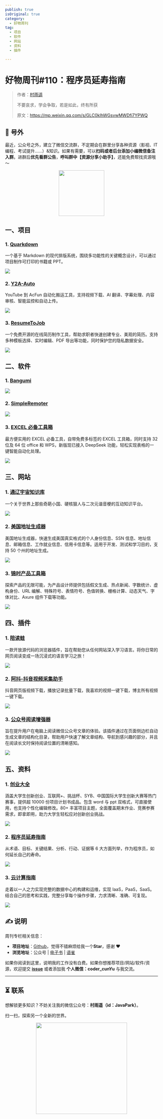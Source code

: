 ```yaml
---
publish: true
isOriginal: true
category:
  - 好物周刊
tag:
  - 项目
  - 软件
  - 网站
  - 资料
  - 插件

---
```


# 好物周刊#110：程序员延寿指南

> 作者：[村雨遥](https://github.com/cunyu1943)
> 
> 不要哀求，学会争取，若是如此，终有所获
> 
> 原文：https://mp.weixin.qq.com/s/GLC0klhWGsvwMWDfi7YPWQ


## 🎈 号外 

最近，公众号之外，建立了微信交流群，不定期会在群里分享各种资源（影视、IT 编程、考试提升……）&知识。如果有需要，可以**扫码或者后台添加小编微信备注入群**。进群后**优先看群公告**，**呼叫群中【资源分享小助手】**，还能免费帮找资源哦～

<center>
<img src="/contact/wxgroup.jpg" width="150"> 
</center>

## 一、项目



### 1. [Quarkdown](https://github.com/iamgio/quarkdown)

一个基于 Markdown 的现代排版系统，围绕多功能性的关键概念设计，可以通过项目制作可打印的书籍或 PPT。

![](assets/0607-0613/1749168396904-50bfabf4-0f86-49cd-8eca-47cb44d83166.webp)

### 2. [Y2A-Auto](https://github.com/fqscfqj/Y2A-Auto)

YouTube 到 AcFun 自动化搬运工具，支持视频下载、AI 翻译、字幕处理、内容审核、智能监控和自动上传。

![](assets/0607-0613/1749427951079-ea395eb8-4532-4b9e-8fc2-ad1ac04eada7.webp)

### 3. [ResumeToJob](https://github.com/ltlylfun/ResumeToJob)

一个免费开源的在线简历制作工具，帮助求职者快速创建专业、美观的简历。支持多种模板选择、实时编辑、PDF 导出等功能，同时保护您的隐私数据安全。

![](assets/0607-0613/1749513189387-3d50f987-b8de-46ad-a3c1-835de16b4503.webp)

## 二、软件

### 1. [Bangumi](https://github.com/czy0729/Bangumi)

![](assets/0607-0613/1748996381437-140e2635-4b30-433a-bdf3-08903e1d796d.webp)

### 2. [SimpleRemoter](https://github.com/yuanyuanxiang/SimpleRemoter)

![](assets/0607-0613/1748996337831-f4d6a70c-092f-4f86-b953-d252f043c38b.webp)

### 3. [EXCEL 必备工具箱](https://www.ahzll.top/)

最方便实用的 EXCEL 必备工具，自带免费多标签的 EXCEL 工具箱，同时支持 32 位及 64 位 office 和 WPS，新版现已接入 DeepSeek 功能，轻松实现表格的一键智能自动化处理。

![](assets/0607-0613/1749206153667-a43e4461-d303-40a1-b9bf-4aa571ba4498.webp)

## 三、网站

### 1. [通辽宇宙知识库](https://www.tongliaouniverse.cn)

一个关于世界上那些奇葩小国、硬核狠人与二次元谐音梗的互动知识平台。

![](assets/0607-0613/1749205096606-3f23010c-4311-4fe8-8276-a838ba51c6da.webp)

### 2. [美国地址生成器](https://www.usaddrgen.com)

美国地址生成器，快速生成美国真实格式的个人身份信息、SSN 信息、地址信息、邮箱信息、工作就业信息、信用卡信息等。适用于开发、测试和学习目的，支持 50 个州的地址生成。

![](assets/0607-0613/1749205269071-4a8389bf-7d6f-404c-ba1b-edded77a36ee.webp)

### 3. [锦时产品工具箱](https://www.y3pm.com)

探索产品的无限可能，为产品设计师提供包括假文生成、热点新闻、字数统计、虚构身份、URL 编解、特殊符号、表情符号、色值转换、栅格计算、动态天气、字体对比、Axure 组件下载等功能。

![](assets/0607-0613/1749428185666-1f2c87bf-eb87-4d0c-a13c-c8d216f4f43a.webp)

## 四、插件

### 1. [陪读蛙](https://chromewebstore.google.com/detail/modkelfkcfjpgbfmnbnllalkiogfofhb?utm_source=item-share-cb)

一款开放源代码的浏览器插件，旨在帮助您从任何网站深入学习语言。将你日常的网页阅读变成一场沉浸式的语言学习之旅！

![](assets/0607-0613/1749513333048-be956eab-1ec1-42d8-8ba7-9d12c4d34859.webp)

### 2. [阿抖-抖音视频采集助手](https://chromewebstore.google.com/detail/kckmfllnpncljamnlfnaoplpmlbgjeal?utm_source=item-share-cb)

抖音网页版视频下载，播放记录批量下载，我喜欢的视频一键下载，博主所有视频一键下载。

![](assets/0607-0613/1749513909825-9c828748-f705-47a6-92f3-c667e75c8c37.webp)

### 3. [公众号阅读增强器](https://chromewebstore.google.com/detail/mbamjfdjbcdgpopfnkkmlohadbbnplhm?utm_source=item-share-cb)

旨在提升用户在电脑上阅读微信公众号文章的体验。该插件通过在页面侧边栏自动生成文章的结构化目录，帮助用户快速了解文章结构、导航到感兴趣的部分，并且在阅读长文时保持阅读位置的清晰感知。

![](assets/0607-0613/1749514255196-77cde456-c70e-48fe-a16d-884037192bd8.webp)

## 五、资料

### 1. [创业大全](https://cy.urongda.com)

涵盖大学生创新创业、互联网+、挑战杯、SYB、中国国际大学生创新大赛等热门赛事，提供超 10000 份项目计划书成品。包含 word 与 ppt 双格式，可直接使用，也支持个性化编辑修改。80+ 丰富项目主题，全面覆盖期末作业、竞赛参赛需求，即拿即用，助力大学生轻松应对创新创业挑战。

![](assets/0607-0613/1749204938492-c34f656b-4e90-4f13-86c3-f0af48a56f23.webp)

### 2. [程序员延寿指南](https://github.com/geekan/HowToLiveLonger)

从术语、目标、关键结果、分析、行动、证据等 6 大方面列举，作为程序员，如何延长自己的寿命。

![](assets/0607-0613/1749599451781-27237db4-daf8-4111-addd-941ee77d8e41.webp)

### 3. [云计算指南](https://github.com/huataihuang/cloud-atlas)

走着以一人之力实现完整的数据中心的构建和运维，实现 IaaS，PaaS，SaaS。结合自己的思考和实践，完整分享每个操作步骤，力求清晰、准确、可复现。

![](assets/0607-0613/1749599647854-1d67c299-1710-45da-b8da-c04818f49ddb.webp)

## ✍️ 说明

周刊专栏相关信息：

- **项目地址**：[Github](https://github.com/cunyu1943/weekly)，觉得不错麻烦给我一个**Star**，感谢 ❤️
- **浏览地址**：公众号 | [电子书](https://cunyu1943.github.io/weekly) | [语雀](https://yuque.com/cunyu1943/weekly)

如果你阅读到这里，说明我的工作没有白费。如果你想推荐项目/网站/软件/资源，欢迎提交 **[issue](https://github.com/cunyu1943/weekly/issues)** 或者添加我 **个人微信：coder_cunYu** 与我交流。

---

## ⏳ 联系

想解锁更多知识？不妨关注我的微信公众号：**村雨遥（id：JavaPark）**。

扫一扫，探索另一个全新的世界。

<center>
<img src="/contact/contact.png" width="300">
</center>


